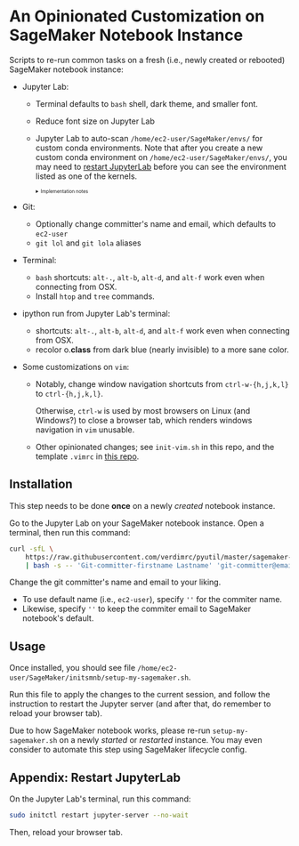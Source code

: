 # An Opinionated Customization on SageMaker Notebook Instance

Scripts to re-run common tasks on a fresh (i.e., newly created or rebooted)
SageMaker notebook instance:

- Jupyter Lab:
  * Terminal defaults to `bash` shell, dark theme, and smaller font.
  * Reduce font size on Jupyter Lab
  * Jupyter Lab to auto-scan `/home/ec2-user/SageMaker/envs/` for custom conda
    environments. Note that after you create a new custom conda environment on
    `/home/ec2-user/SageMaker/envs/`, you may need to
    [restart JupyterLab](#appendix-restart-jupyterlab) before you can see the
    environment listed as one of the kernels.

    <details><summary style="font-size:60%">Implementation notes</summary>

    > An older implementation was to trigger `ipykernel install` (refer to the
    > [deprecated script](https://github.com/verdimrc/pyutil/blob/master/sagemaker-notebook/deprecated/reinstall-ipykernel.sh)).
    > However, recently SageMaker notebook updated to conda-4.8.x, and the
    > deprecated step may be dangerous because while the notebook Python cells
    > correctly use your custom environment, but the `!` and `%%bash` directives
    > still use the `JupyterSystemEnv` environment.
    </details>

- Git:
  * Optionally change committer's name and email, which defaults to `ec2-user`
  * `git lol` and `git lola` aliases
- Terminal:
  * `bash` shortcuts: `alt-.`, `alt-b`, `alt-d`, and `alt-f` work even when
    connecting from OSX.
  * Install `htop` and `tree` commands.
- ipython run from Jupyter Lab's terminal:
  * shortcuts: `alt-.`, `alt-b`, `alt-d`, and `alt-f` work even when connecting
    from OSX.
  * recolor o.__class__ from dark blue (nearly invisible) to a more sane color.
- Some customizations on `vim`:
  * Notably, change window navigation shortcuts from `ctrl-w-{h,j,k,l}` to
    `ctrl-{h,j,k,l}`.

    Otherwise, `ctrl-w` is used by most browsers on Linux (and Windows?) to
    close a browser tab, which renders windows navigation in `vim` unusable.

  * Other opinionated changes; see `init-vim.sh` in this repo, and the template
    `.vimrc` in [this repo](https://github.com/verdimrc/linuxcfg/blob/master/.vimrc).


## Installation

This step needs to be done **once** on a newly *created* notebook instance.

Go to the Jupyter Lab on your SageMaker notebook instance. Open a terminal,
then run this command:

```bash
curl -sfL \
    https://raw.githubusercontent.com/verdimrc/pyutil/master/sagemaker-notebook/install-initsmnb.sh \
    | bash -s -- 'Git-committer-firstname Lastname' 'git-committer@email.abc'
```

Change the git committer's name and email to your liking.
- To use default name (i.e., `ec2-user`), specify `''` for the commiter name.
- Likewise, specify `''` to keep the commiter email to SageMaker notebook's default.


## Usage
Once installed, you should see file `/home/ec2-user/SageMaker/initsmnb/setup-my-sagemaker.sh`.

Run this file to apply the changes to the current session, and follow the
instruction to restart the Jupyter server (and after that, do remember to reload
your browser tab).

Due to how SageMaker notebook works, please re-run `setup-my-sagemaker.sh` on a
newly *started* or *restarted* instance. You may even consider to automate this
step using SageMaker lifecycle config.

## Appendix: Restart JupyterLab

On the Jupyter Lab's terminal, run this command:

```bash
sudo initctl restart jupyter-server --no-wait
```

Then, reload your browser tab.
